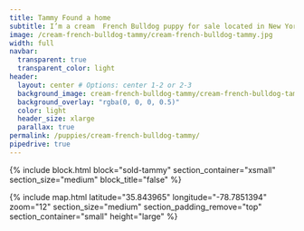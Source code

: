 ```yaml
---
title: Tammy Found a home
subtitle: I’m a cream  French Bulldog puppy for sale located in New York City. And not just a regular lilac, lilac with tan points, which makes me **really rare**.
image: /cream-french-bulldog-tammy/cream-french-bulldog-tammy.jpg
width: full
navbar:
  transparent: true
  transparent_color: light
header:
  layout: center # Options: center 1-2 or 2-3
  background_image: cream-french-bulldog-tammy/cream-french-bulldog-tammy.jpg
  background_overlay: "rgba(0, 0, 0, 0.5)"
  color: light
  header_size: xlarge
  parallax: true
permalink: /puppies/cream-french-bulldog-tammy/
pipedrive: true
---
```


{% include block.html 
  block="sold-tammy"
  section_container="xsmall"
  section_size="medium"
  block_title="false"
%}

{% include map.html 
  latitude="35.843965" 
  longitude="-78.7851394" 
  zoom="12" 
  section_size="medium"
  section_padding_remove="top"
  section_container="small"
  height="large"
%}
